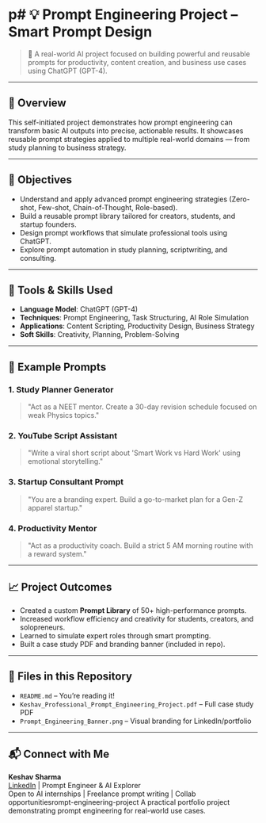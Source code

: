 # p# 💡 Prompt Engineering Project – Smart Prompt Design

> 🚀 A real-world AI project focused on building powerful and reusable prompts for productivity, content creation, and business use cases using ChatGPT (GPT-4).

---

## 📘 Overview

This self-initiated project demonstrates how prompt engineering can transform basic AI outputs into precise, actionable results. It showcases reusable prompt strategies applied to multiple real-world domains — from study planning to business strategy.

---

## 🎯 Objectives

- Understand and apply advanced prompt engineering strategies (Zero-shot, Few-shot, Chain-of-Thought, Role-based).
- Build a reusable prompt library tailored for creators, students, and startup founders.
- Design prompt workflows that simulate professional tools using ChatGPT.
- Explore prompt automation in study planning, scriptwriting, and consulting.

---

## 🔧 Tools & Skills Used

- **Language Model**: ChatGPT (GPT-4)
- **Techniques**: Prompt Engineering, Task Structuring, AI Role Simulation
- **Applications**: Content Scripting, Productivity Design, Business Strategy
- **Soft Skills**: Creativity, Planning, Problem-Solving

---

## 🧠 Example Prompts

### 1. Study Planner Generator
> "Act as a NEET mentor. Create a 30-day revision schedule focused on weak Physics topics."

### 2. YouTube Script Assistant
> "Write a viral short script about 'Smart Work vs Hard Work' using emotional storytelling."

### 3. Startup Consultant Prompt
> "You are a branding expert. Build a go-to-market plan for a Gen-Z apparel startup."

### 4. Productivity Mentor
> "Act as a productivity coach. Build a strict 5 AM morning routine with a reward system."

---

## 📈 Project Outcomes

- Created a custom **Prompt Library** of 50+ high-performance prompts.
- Increased workflow efficiency and creativity for students, creators, and solopreneurs.
- Learned to simulate expert roles through smart prompting.
- Built a case study PDF and branding banner (included in repo).

---

## 📄 Files in this Repository

- `README.md` – You’re reading it!
- `Keshav_Professional_Prompt_Engineering_Project.pdf` – Full case study PDF
- `Prompt_Engineering_Banner.png` – Visual branding for LinkedIn/portfolio

---

## 📬 Connect with Me

**Keshav Sharma**  
[LinkedIn](https://linkedin.com/in/keshavsharma) | Prompt Engineer & AI Explorer  
Open to AI internships | Freelance prompt writing | Collab opportunitiesrompt-engineering-project
A practical portfolio project demonstrating prompt engineering for real-world use cases.

